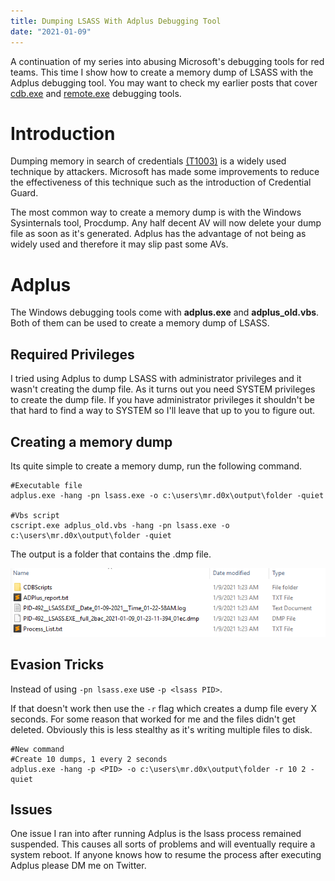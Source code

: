```yaml
---
title: Dumping LSASS With Adplus Debugging Tool
date: "2021-01-09"
---
```


A continuation of my series into abusing Microsoft's debugging tools for red teams. This time I show how to create a memory dump of LSASS with the Adplus debugging tool<!-- end -->. You may want to check my earlier posts that cover <a href="https://blog.thecybersecuritytutor.com/the-power-of-cdb-debugging-tool/">cdb.exe</a> and <a href="https://blog.thecybersecuritytutor.com/Exeuction-AWL-Bypass-Remote-exe-LOLBin/">remote.exe</a> debugging tools.

# Introduction

Dumping memory in search of credentials <a href="https://attack.mitre.org/techniques/T1003/">(T1003)</a> is a widely used technique by attackers. Microsoft has made some improvements to reduce the effectiveness of this technique such as the introduction of Credential Guard. 

The most common way to create a memory dump is with the Windows Sysinternals tool, Procdump. Any half decent AV will now delete your dump file as soon as it's generated. Adplus has the advantage of not being as widely used and therefore it may slip past some AVs. 

# Adplus

The Windows debugging tools come with <b>adplus.exe</b> and <b>adplus_old.vbs</b>. Both of them can be used to create a memory dump of LSASS.

## Required Privileges

I tried using Adplus to dump LSASS with administrator privileges and it wasn't creating the dump file. As it turns out you need SYSTEM privileges to create the dump file. If you have administrator privileges it shouldn't be that hard to find a way to SYSTEM so I'll leave that up to you to figure out.

## Creating a memory dump

Its quite simple to create a memory dump, run the following command.

    #Executable file
    adplus.exe -hang -pn lsass.exe -o c:\users\mr.d0x\output\folder -quiet
    
    #Vbs script
    cscript.exe adplus_old.vbs -hang -pn lsass.exe -o c:\users\mr.d0x\output\folder -quiet

The output is a folder that contains the .dmp file.

![Adplus-VBS](./adplus_vbs.png)

## Evasion Tricks

Instead of using ```-pn lsass.exe``` use ```-p <lsass PID>```.

If that doesn't work then use the ```-r``` flag which creates a dump file every X seconds. For some reason that worked for me and the files didn't get deleted. Obviously this is less stealthy as it's writing multiple files to disk.

    #New command
    #Create 10 dumps, 1 every 2 seconds
    adplus.exe -hang -p <PID> -o c:\users\mr.d0x\output\folder -r 10 2 -quiet

## Issues

One issue I ran into after running Adplus is the lsass process remained suspended. This causes all sorts of problems and will eventually require a system reboot. If anyone knows how to resume the process after executing Adplus please DM me on Twitter. 
